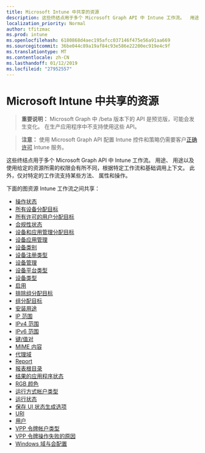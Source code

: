 ```yaml
---
title: Microsoft Intune 中共享的资源
description: 这些终结点用于多个 Microsoft Graph API 中 Intune 工作流。  用途、 用途以及使用给定的资源所需的权限会有所不同，根据特定工作流和基础调用上下文。  此外，仅对特定的工作流支持某些方法、 属性和操作。
localization_priority: Normal
author: tfitzmac
ms.prod: intune
ms.openlocfilehash: 6180868d4aec195afcc037146f475e56a91aa669
ms.sourcegitcommit: 36be044c89a19af84c93e586e22200ec919e4c9f
ms.translationtype: MT
ms.contentlocale: zh-CN
ms.lasthandoff: 01/12/2019
ms.locfileid: "27952557"
---
```

# <a name="shared-resources-in-microsoft-intune"></a>Microsoft Intune 中共享的资源

> **重要说明：** Microsoft Graph 中 /beta 版本下的 API 是预览版，可能会发生变化。 在生产应用程序中不支持使用这些 API。

> **注意：** 使用 Microsoft Graph API 配置 Intune 控件和策略仍需要客户[正确许可](https://www.microsoft.com/en-us/cloud-platform/microsoft-intune-pricing) Intune 服务。

这些终结点用于多个 Microsoft Graph API 中 Intune 工作流。  用途、 用途以及使用给定的资源所需的权限会有所不同，根据特定工作流和基础调用上下文。  此外，仅对特定的工作流支持某些方法、 属性和操作。

下面的图资源 Intune 工作流之间共享：

- [操作状态](intune-shared-actionstate.md)
- [所有设备分配目标](intune-shared-alldevicesassignmenttarget.md)
- [所有许可的用户分配目标](intune-shared-alllicensedusersassignmenttarget.md)
- [合规性状态](intune-shared-compliancestatus.md)
- [设备和应用管理分配目标](intune-shared-deviceandappmanagementassignmenttarget.md)
- [设备应用管理](intune-shared-deviceappmanagement.md)
- [设备类别](intune-shared-devicecategory.md)
- [设备注册类型](intune-shared-deviceenrollmenttype.md)
- [设备管理](intune-shared-devicemanagement.md)
- [设备平台类型](intune-shared-deviceplatformtype.md)
- [设备类型](intune-shared-devicetype.md)
- [启用](intune-shared-enablement.md)
- [排除组分配目标](intune-shared-exclusiongroupassignmenttarget.md)
- [组分配目标](intune-shared-groupassignmenttarget.md)
- [安装用途](intune-shared-installintent.md)
- [IP 范围](intune-shared-iprange.md)
- [IPv4 范围](intune-shared-ipv4range.md)
- [IPv6 范围](intune-shared-ipv6range.md)
- [键/值对](intune-shared-keyvaluepair.md)
- [MIME 内容](intune-shared-mimecontent.md)
- [代理域](intune-shared-proxieddomain.md)
- [Report](intune-shared-report.md)
- [报表根目录](intune-shared-reportroot.md)
- [结果的应用程序状态](intune-shared-resultantappstate.md)
- [RGB 颜色](intune-shared-rgbcolor.md)
- [运行方式帐户类型](intune-shared-runasaccounttype.md)
- [运行状态](intune-shared-runstate.md)
- [保存 UI 状态生成选项](intune-shared-saveduistategenerationoptions.md)
- [URI](intune-shared-uri.md)
- [用户](intune-shared-user.md)
- [VPP 令牌帐户类型](intune-shared-vpptokenaccounttype.md)
- [VPP 令牌操作失败的原因](intune-shared-vpptokenactionfailurereason.md)
- [Windows 域与会配置](intune-shared-windowsdomainjoinconfiguration.md)
